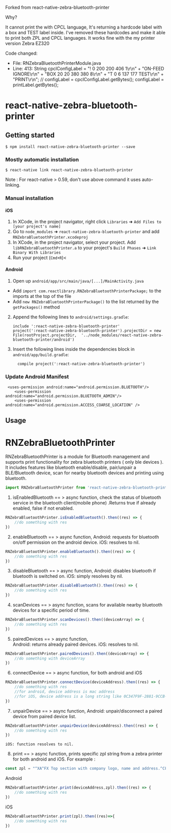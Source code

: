 Forked from react-native-zebra-bluetooth-printer

Why?

It cannot print the with CPCL language, It's returning a hardcode label with a box and TEST label inside.
I've removed these hardcodes and make it able to print both ZPL and CPCL languages. It works fine with the my printer version Zebra EZ320

Code changed:
- File: RNZebraBluetoothPrinterModule.java
- Line: 413:
	String cpclConfigLabel = "! 0 200 200 406 1\r\n" + "ON-FEED IGNORE\r\n" + "BOX 20 20 380 380 8\r\n"
            + "T 0 6 137 177 TEST\r\n" + "PRINT\r\n";
	// configLabel = cpclConfigLabel.getBytes();
        configLabel = printLabel.getBytes();


# react-native-zebra-bluetooth-printer

## Getting started

`$ npm install react-native-zebra-bluetooth-printer --save`



### Mostly automatic installation

`$ react-native link react-native-zebra-bluetooth-printer`

Note : For react-native > 0.59, don't use above command it uses auto-linking.

### Manual installation


#### iOS

1. In XCode, in the project navigator, right click `Libraries` ➜ `Add Files to [your project's name]`
2. Go to `node_modules` ➜ `react-native-zebra-bluetooth-printer` and add `RNZebraBluetoothPrinter.xcodeproj`
3. In XCode, in the project navigator, select your project. Add `libRNZebraBluetoothPrinter.a` to your project's `Build Phases` ➜ `Link Binary With Libraries`
4. Run your project (`Cmd+R`)<

#### Android

1. Open up `android/app/src/main/java/[...]/MainActivity.java`
  - Add `import com.reactlibrary.RNZebraBluetoothPrinterPackage;` to the imports at the top of the file
  - Add `new RNZebraBluetoothPrinterPackage()` to the list returned by the `getPackages()` method
2. Append the following lines to `android/settings.gradle`:
  	```
  	include ':react-native-zebra-bluetooth-printer'
  	project(':react-native-zebra-bluetooth-printer').projectDir = new File(rootProject.projectDir, 	'../node_modules/react-native-zebra-bluetooth-printer/android')
  	```
3. Insert the following lines inside the dependencies block in `android/app/build.gradle`:
  	```
      compile project(':react-native-zebra-bluetooth-printer')
  	```

### Update Android Manifest
```
 <uses-permission android:name="android.permission.BLUETOOTH"/>
    <uses-permission android:name="android.permission.BLUETOOTH_ADMIN"/>
    <uses-permission android:name="android.permission.ACCESS_COARSE_LOCATION" />
```
## Usage

# RNZebraBluetoothPrinter

RNZebraBluetoothPrinter is a module for Bluetooth management and supports print functionality for zebra bluetooth printers ( only ble devices ). 
It includes features like bluetooth enable/disable, pair/unpair a BLE/Bluetooth device, scan for nearby bluetooth devices and printing using bluetooth.
```javascript
import RNZebraBluetoothPrinter from 'react-native-zebra-bluetooth-printer';

```
1. isEnabledBluetooth == > async function, check the status of bluetooth service in the bluetooth client(mobile phone) .Returns true if already enabled, false if not enabled.
```javascript
RNZebraBluetoothPrinter.isEnabledBluetooth().then((res) => {
	//do something with res
})
```
2. enableBluetooth == > async function,
	 Android: requests for bluetooth on/off permission on the android device.
	 iOS: resolves to nil.

```javascript
RNZebraBluetoothPrinter.enableBluetooth().then((res) => {
	//do something with res
})
```

3. disableBluetooth == > async function,
	Android: disables bluetooth if bluetooth is switched on.
	iOS: simply resolves by nil.	
```javascript
RNZebraBluetoothPrinter.disableBluetooth().then((res) => {
	//do something with res
})
```	
4. scanDevices == > async function, scans for available nearby bluetooth devices for a specific period of time.
```javascript
RNZebraBluetoothPrinter.scanDevices().then((deviceArray) => {
	//do something with res
})
```	
5. pairedDevices == > async function, 	
	Android: returns already paired devices.
	iOS: resolves to nil.
```javascript
RNZebraBluetoothPrinter.pairedDevices().then((deviceArray) => {
	//do something with deviceArray
})
```	
6. connectDevice == > async function, for both android and iOS
```javascript
RNZebraBluetoothPrinter.connectDevice(deviceAddress).then((res) => {
	//do something with res
	//for android, device address is mac address
	//for iOS, device address is a long string like 0C347F9F-2881-9CCB-43B0-205976944626
})
```	
7. unpairDevice == > async function,
	Android: unpair/disconnect a paired device from paired device list.
```javascript
RNZebraBluetoothPrinter.unpairDevice(deviceAddress).then((res) => {
	//do something with res
})
```
	iOS: function resolves to nil.		
8. print == > async function, prints specific zpl string from a zebra printer for both android and iOS.	
For example :
```javascript
const zpl = "^XA^FX Top section with company logo, name and address.^CF0,60^FO50,50^GB100,100,100^FS^ FO75,75 ^ FR ^ GB100, 100, 100 ^ FS^ FO88, 88 ^ GB50, 50, 50 ^ FS ^XZ";

```
Android
```javascript
RNZebraBluetoothPrinter.print(deviceAddress,zpl).then((res) => {
	//do something with res
})
```
iOS
```javascript
RNZebraBluetoothPrinter.print(zpl).then((res)=>{
	//do something with res
})
```	
  
